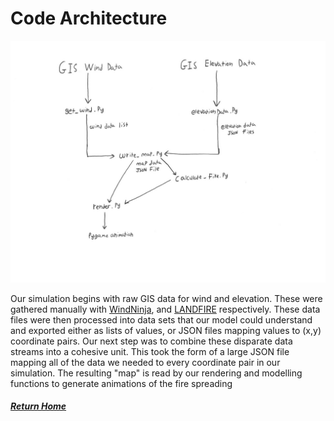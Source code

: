 # Code Architecture

![BLANDFIRE Code Structure](architecture_diagram.jpg)

Our simulation begins with raw GIS data for wind and elevation.  These were gathered manually with [WindNinja](https://www.firelab.org/project/windninja), and [LANDFIRE](https://www.landfire.gov/index.php) respectively.  These data files were then processed into data sets that our model could understand and exported either as lists of values, or JSON files mapping values to (x,y) coordinate pairs.  Our next step was to combine these disparate data streams into a cohesive unit.  This took the form of a large JSON file mapping all of the data we needed to every coordinate pair in our simulation.  The resulting "map" is read by our rendering and modelling functions to generate animations of the fire spreading

##### [Return Home](index.html)
